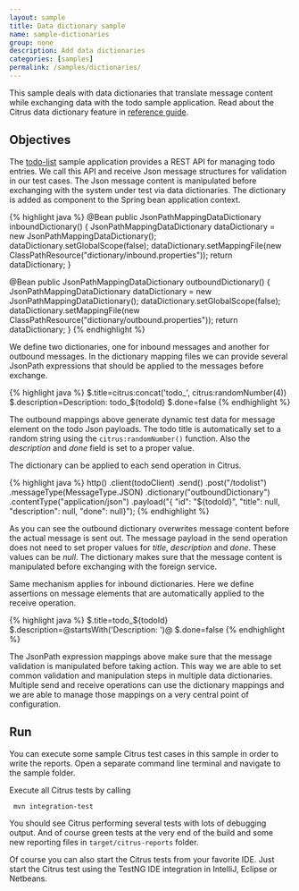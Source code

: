 ```yaml
---
layout: sample
title: Data dictionary sample
name: sample-dictionaries
group: none
description: Add data dictionaries
categories: [samples]
permalink: /samples/dictionaries/
---
```


This sample deals with data dictionaries that translate message content while exchanging data with the todo sample
application. Read about the Citrus data dictionary feature in [reference guide](http://www.citrusframework.org/reference/html/index.html#data-dictionaries).

Objectives
---------

The [todo-list](/samples/todo-app/) sample application provides a REST API for managing todo entries.
We call this API and receive Json message structures for validation in our test cases. The Json message content is manipulated before
exchanging with the system under test via data dictionaries. The dictionary is added as component to the Spring bean application context.

{% highlight java %}
@Bean
public JsonPathMappingDataDictionary inboundDictionary() {
    JsonPathMappingDataDictionary dataDictionary = new JsonPathMappingDataDictionary();
    dataDictionary.setGlobalScope(false);
    dataDictionary.setMappingFile(new ClassPathResource("dictionary/inbound.properties"));
    return dataDictionary;
}

@Bean
public JsonPathMappingDataDictionary outboundDictionary() {
    JsonPathMappingDataDictionary dataDictionary = new JsonPathMappingDataDictionary();
    dataDictionary.setGlobalScope(false);
    dataDictionary.setMappingFile(new ClassPathResource("dictionary/outbound.properties"));
    return dataDictionary;
}
{% endhighlight %}
                
We define two dictionaries, one for inbound messages and another for outbound messages. In the dictionary mapping files we can provide several JsonPath
expressions that should be applied to the messages before exchange.

{% highlight java %}
$.title=citrus:concat('todo_', citrus:randomNumber(4))
$.description=Description: todo_${todoId}
$.done=false
{% endhighlight %}

The outbound mappings above generate dynamic test data for message element on the todo Json payloads. The todo title is automatically set to a random string using the `citrus:randomNumber()` function.
Also the _description_ and _done_ field is set to a proper value.

The dictionary can be applied to each send operation in Citrus.

{% highlight java %}
http()
    .client(todoClient)
    .send()
    .post("/todolist")
    .messageType(MessageType.JSON)
    .dictionary("outboundDictionary")
    .contentType("application/json")
    .payload("{ \"id\": \"${todoId}\", \"title\": null, \"description\": null, \"done\": null}"); 
{% endhighlight %}
        
As you can see the outbound dictionary overwrites message content before the actual message is sent out. The message payload in the send operation
does not need to set proper values for _title_, _description_ and _done_. These values can be _null_. The dictionary makes sure that the message content is manipulated before
exchanging with the foreign service.

Same mechanism applies for inbound dictionaries. Here we define assertions on message elements that are automatically applied to the receive operation.

{% highlight java %}
$.title=todo_${todoId}
$.description=@startsWith('Description: ')@
$.done=false
{% endhighlight %}
    
The JsonPath expression mappings above make sure that the message validation is manipulated before taking action. This way we are able to set common validation and manipulation steps in
multiple data dictionaries. Multiple send and receive operations can use the dictionary mappings and we are able to manage those mappings on a very central point of
configuration.

Run
---------

You can execute some sample Citrus test cases in this sample in order to write the reports.
Open a separate command line terminal and navigate to the sample folder.

Execute all Citrus tests by calling

     mvn integration-test

You should see Citrus performing several tests with lots of debugging output. 
And of course green tests at the very end of the build and some new reporting files in `target/citrus-reports` folder.

Of course you can also start the Citrus tests from your favorite IDE.
Just start the Citrus test using the TestNG IDE integration in IntelliJ, Eclipse or Netbeans.